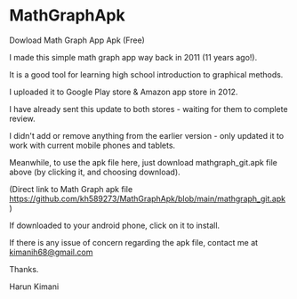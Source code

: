 # MathGraphApk
Dowload Math Graph App Apk (Free)

I made this simple math graph app way back in 2011 (11 years ago!).

It is a good tool for learning high school introduction to graphical methods.

I uploaded it to Google Play store & Amazon app store in 2012.

I have already sent this update to both stores - waiting for them to complete review.

I didn't add or remove anything from the earlier version - only updated it to work with current mobile phones and tablets.

Meanwhile, to use the apk file here, just download mathgraph_git.apk file above (by clicking it, and choosing download).

(Direct link to Math Graph apk file  https://github.com/kh589273/MathGraphApk/blob/main/mathgraph_git.apk )

If downloaded to your android phone, click on it to install.

If there is any issue of concern regarding the apk file, contact me at kimanih68@gmail.com

Thanks.

Harun Kimani
